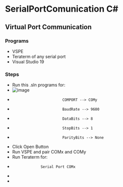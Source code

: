 # SerialPortComunication C#

## Virtual Port Communication

### Programs
- VSPE
- Teraterm of any serial port
- Visual Studio 19

### Steps
- Run this .sln programs for:
- ![image](https://user-images.githubusercontent.com/70964563/139348841-6c8ce3c1-1e70-4332-9550-9492ecffd9ab.png) 
-                            COMPORT --> COMy
-                            BaudRate --> 9600
-                            DataBits --> 8
-                            StopBits --> 1
-                            ParityBits --> None
- Click Open Button
- Run VSPE and pair COMx and COMy
- Run Teraterm for:
-                  Serial Port COMx
-                  
-                  
